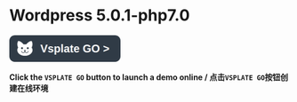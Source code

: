 # Wordpress 5.0.1-php7.0

<a href="https://www.vsplate.com/?docker-compose=https://github.com/vsplate/dcenvs/wordpress/5.0.1-php7.0"><img alt="VSPLATE GO" src="https://raw.githubusercontent.com/vsplate/images/master/vsgo_btn.png" width="200px"></a>

**Click the `VSPLATE GO` button to launch a demo online / 点击`VSPLATE GO`按钮创建在线环境**
